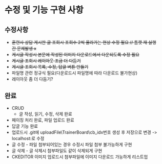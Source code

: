 # 수정 및 기능 구현 사항

## 수정사항
* ~~훈련사 상담 게시판 글 조회시 조회수 2씩 올라가는 현상 수정 필요 // 톰캣 재 실행간 문제발생 x~~
* ~~게시글 작성시 본문에 작성된 이미지 다운로드에서 다운되도록 수정 필요~~
* ~~게시글 조회시 레이아웃 조금 더 다듬기~~
* ~~게시글 조회시 목록, 수정, 답글 버튼 만들기~~
* 파일명 관련 정규식 필요(다운로드시 파일명에 따라 다운로드 불가현상)
* 레이아웃 좀 더 다듬기?

## 완료
 * CRUD
   * 글 작성, 읽기, 수정, 삭제 완료
 * 페이징 처리 완료, 파일 업로드 완료
 * 답글 기능 완료
 * 업로드시 .git에 uploadFile\TrainerBoard\cb_idx번호 생성 후 저장으로 변경 -> localhost:로 수정
 * 글 수정 - 파일 첨부되어있는 경우 수정시 파일 첨부 불가능하게 구현
 * 글 삭제 - 글 삭제시 첨부파일도 같이 삭제되게 구현
 * CKEDITOR 이미지 업로드시 첨부파일에 이미지 다운로드 가능하게 리스트업
 
 

 
 
